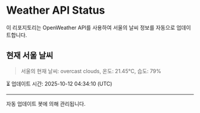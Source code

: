 
# Weather API Status

이 리포지토리는 OpenWeather API를 사용하여 서울의 날씨 정보를 자동으로 업데이트합니다.

## 현재 서울 날씨
> 서울의 현재 날씨: overcast clouds, 온도: 21.45°C, 습도: 79%

⏳ 업데이트 시간: 2025-10-12 04:34:10 (UTC)

---
자동 업데이트 봇에 의해 관리됩니다.
